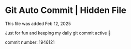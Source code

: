 # Git Auto Commit | Hidden File

This file was added Feb 12, 2025

Just for fun and keeping my daily git commit active 🤪

commit number: 1946121
